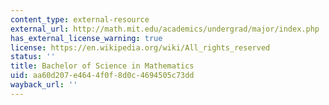 ```yaml
---
content_type: external-resource
external_url: http://math.mit.edu/academics/undergrad/major/index.php
has_external_license_warning: true
license: https://en.wikipedia.org/wiki/All_rights_reserved
status: ''
title: Bachelor of Science in Mathematics
uid: aa60d207-e464-4f0f-8d0c-4694505c73dd
wayback_url: ''
---
```


